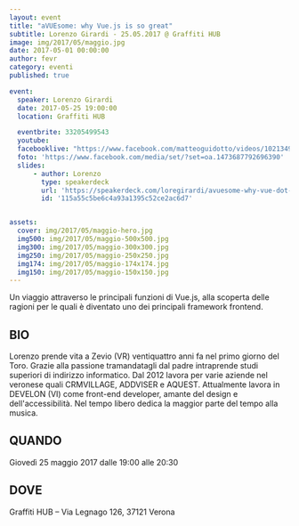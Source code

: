 ```yaml
---
layout: event
title: "aVUEsome: why Vue.js is so great"
subtitle: Lorenzo Girardi - 25.05.2017 @ Graffiti HUB
image: img/2017/05/maggio.jpg
date: 2017-05-01 00:00:00
author: fevr
category: eventi
published: true

event:
  speaker: Lorenzo Girardi
  date: 2017-05-25 19:00:00
  location: Graffiti HUB

  eventbrite: 33205499543
  youtube:
  facebooklive: "https://www.facebook.com/matteoguidotto/videos/10213490732766611/"
  foto: 'https://www.facebook.com/media/set/?set=oa.1473687792696390'
  slides:
      - author: Lorenzo
        type: speakerdeck
        url: 'https://speakerdeck.com/loregirardi/avuesome-why-vue-dot-js-is-so-great'
        id: '115a55c5be6c4a93a1395c52ce2ac6d7'


assets:
  cover: img/2017/05/maggio-hero.jpg
  img500: img/2017/05/maggio-500x500.jpg
  img300: img/2017/05/maggio-300x300.jpg
  img250: img/2017/05/maggio-250x250.jpg
  img174: img/2017/05/maggio-174x174.jpg
  img150: img/2017/05/maggio-150x150.jpg
---
```


Un viaggio attraverso le principali funzioni di Vue.js, alla scoperta delle ragioni per le quali è diventato uno dei principali framework frontend.

## BIO

Lorenzo prende vita a Zevio (VR) ventiquattro anni fa nel primo giorno del Toro.
Grazie alla passione tramandatagli dal padre intraprende studi superiori di indirizzo informatico.
Dal 2012 lavora per varie aziende nel veronese quali CRMVILLAGE, ADDVISER e AQUEST.
Attualmente lavora in DEVELON (VI) come front-end developer, amante del design e dell'accessibilità.
Nel tempo libero dedica la maggior parte del tempo alla musica.

## QUANDO

Giovedì 25 maggio 2017 dalle 19:00 alle 20:30

## DOVE

Graffiti HUB – Via Legnago 126, 37121 Verona
